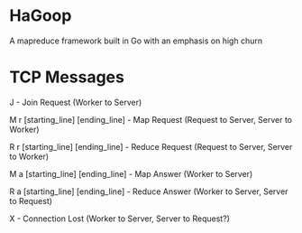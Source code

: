 HaGoop
======

A mapreduce framework built in Go with an emphasis on high churn


TCP Messages
============

J - Join Request (Worker to Server)

M r [starting\_line] [ending\_line] - Map Request (Request to Server, Server to Worker)

R r [starting\_line] [ending\_line] - Reduce Request (Request to Server, Server to Worker)

M a [starting\_line] [ending\_line] - Map Answer (Worker to Server)

R a [starting\_line] [ending\_line] - Reduce Answer (Worker to Server, Server to Request)

X - Connection Lost (Worker to Server, Server to Request?)